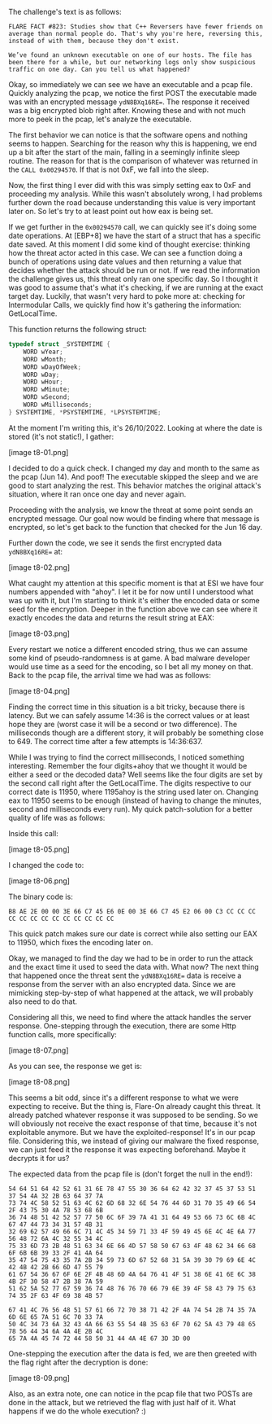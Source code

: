 The challenge's text is as follows:
```
FLARE FACT #823: Studies show that C++ Reversers have fewer friends on average than normal people do. That's why you're here, reversing this, instead of with them, because they don't exist.

We’ve found an unknown executable on one of our hosts. The file has been there for a while, but our networking logs only show suspicious traffic on one day. Can you tell us what happened?
```

Okay, so immediately we can see we have an executable and a pcap file. Quickly analyzing the pcap, we notice the first POST the executable made was with an encrypted message `ydN8BXq16RE=`. The response it received was a big encrypted blob right after.
Knowing these and with not much more to peek in the pcap, let's analyze the executable.

The first behavior we can notice is that the software opens and nothing seems to happen. Searching for the reason why this is happening, we end up a bit after the start of the main, falling in a seemingly infinite sleep routine.
The reason for that is the comparison of whatever was returned in the `CALL 0x00294570`. If that is not 0xF, we fall into the sleep.

Now, the first thing I ever did with this was simply setting eax to 0xF and proceeding my analysis. While this wasn't absolutely wrong, I had problems further down the road because understanding this value is very important later on. So let's try to at least point out how eax is being set.

If we get further in the `0x00294570` call, we can quickly see it's doing some date operations. At [EBP+8] we have the start of a struct that has a specific date saved. At this moment I did some kind of thought exercise: thinking how the threat actor acted in this case. We can see a function doing a bunch of operations using date values and then returning a value that decides whether the attack should be run or not. If we read the information the challenge gives us, this threat only ran one specific day. So I thought it was good to assume that's what it's checking, if we are running at the exact target day. Luckily, that wasn't very hard to poke more at: checking for Intermodular Calls, we quickly find how it's gathering the information: GetLocalTime.

This function returns the following struct:
```cpp
typedef struct _SYSTEMTIME {
	WORD wYear;
	WORD wMonth;
	WORD wDayOfWeek;
	WORD wDay;
	WORD wHour;
	WORD wMinute;
	WORD wSecond;
	WORD wMilliseconds;
} SYSTEMTIME, *PSYSTEMTIME, *LPSYSTEMTIME;
```

At the moment I'm writing this, it's 26/10/2022. Looking at where the date is stored (it's not static!), I gather:

[image t8-01.png]

I decided to do a quick check. I changed my day and month to the same as the pcap (Jun 14). And poof! The executable skipped the sleep and we are good to start analyzing the rest. This behavior matches the original attack's situation, where it ran once one day and never again.

Proceeding with the analysis, we know the threat at some point sends an encrypted message. Our goal now would be finding where that message is encrypted, so let's get back to the function that checked for the Jun 16 day.

Further down the code, we see it sends the first encrypted data `ydN8BXq16RE=` at:

[image t8-02.png]

What caught my attention at this specific moment is that at ESI we have four numbers appended with "ahoy". I let it be for now until I understood what was up with it, but I'm starting to think it's either the encoded data or some seed for the encryption.
Deeper in the function above we can see where it exactly encodes the data and returns the result string at EAX:

[image t8-03.png]

Every restart we notice a different encoded string, thus we can assume some kind of pseudo-randomness is at game. A bad malware developer would use time as a seed for the encoding, so I bet all my money on that. Back to the pcap file, the arrival time we had was as follows:

[image t8-04.png]

Finding the correct time in this situation is a bit tricky, because there is latency. But we can safely assume 14:36 is the correct values or at least hope they are (worst case it will be a second or two difference). The milliseconds though are a different story, it will probably be something close to 649. The correct time after a few attempts is 14:36:637.

While I was trying to find the correct milliseconds, I noticed something interesting. Remember the four digits+ahoy that we thought it would be either a seed or the decoded data? Well seems like the four digits are set by the second call right after the GetLocalTime. The digits respective to our correct date is 11950, where 1195ahoy is the string used later on. Changing eax to 11950 seems to be enough (instead of having to change the minutes, second and milliseconds every run). My quick patch-solution for a better quality of life was as follows:

Inside this call:

[image t8-05.png]

I changed the code to:

[image t8-06.png]

The binary code is:
```
B8 AE 2E 00 00 3E 66 C7 45 E6 0E 00 3E 66 C7 45 E2 06 00 C3 CC CC CC CC CC CC CC CC CC CC CC CC CC
```

This quick patch makes sure our date is correct while also setting our EAX to 11950, which fixes the encoding later on.

Okay, we managed to find the day we had to be in order to run the attack and the exact time it used to seed the data with. What now?
The next thing that happened once the threat sent the `ydN8BXq16RE=` data is receive a response from the server with an also encrypted data. Since we are mimicking step-by-step of what happened at the attack, we will probably also need to do that.

Considering all this, we need to find where the attack handles the server response. One-stepping through the execution, there are some Http function calls, more specifically:

[image t8-07.png]

As you can see, the response we get is:

[image t8-08.png]

This seems a bit odd, since it's a different response to what we were expecting to receive. But the thing is, Flare-On already caught this threat. It already patched whatever response it was supposed to be sending. So we will obviously not receive the exact response of that time, because it's not exploitable anymore. But we have the exploited-response! It's in our pcap file. Considering this, we instead of giving our malware the fixed response, we can just feed it the response it was expecting beforehand. Maybe it decrypts it for us?

The expected data from the pcap file is (don't forget the null in the end!):
```
54 64 51 64 42 52 61 31 6E 78 47 55 30 36 64 62 42 32 37 45 37 53 51 37 54 4A 32 2B 63 64 37 7A
73 74 4C 58 52 51 63 4C 62 6D 68 32 6E 54 76 44 6D 31 70 35 49 66 54 2F 43 75 30 4A 78 53 68 6B
36 74 48 51 42 52 57 77 50 6C 6F 39 7A 41 31 64 49 53 66 73 6C 6B 4C 67 47 44 73 34 31 57 4B 31
32 69 62 57 49 66 6C 71 4C 45 34 59 71 33 4F 59 49 45 6E 4C 4E 6A 77 56 48 72 6A 4C 32 55 34 4C
75 33 6D 73 2B 48 51 63 34 6E 66 4D 57 58 50 67 63 4F 48 62 34 66 68 6F 6B 6B 39 33 2F 41 4A 64
35 47 54 75 43 35 7A 2B 34 59 73 6D 67 52 68 31 5A 39 30 79 69 6E 4C 42 4B 42 2B 66 6D 47 55 79
61 67 54 36 67 6F 6E 2F 4B 48 6D 4A 64 76 41 4F 51 38 6E 41 6E 6C 38 4B 2F 30 58 47 2B 38 7A 59
51 62 5A 52 77 67 59 36 74 48 76 76 70 66 79 6E 39 4F 58 43 79 75 63 74 35 2F 63 4F 69 38 4B 57

67 41 4C 76 56 48 51 57 61 66 72 70 38 71 42 2F 4A 74 54 2B 74 35 7A 6D 6E 65 7A 51 6C 70 33 7A
50 4C 34 73 6A 32 43 4A 66 63 55 54 4B 35 63 6F 70 62 5A 43 79 48 65 78 56 44 34 6A 4A 4E 2B 4C
65 7A 4A 45 74 72 44 58 50 31 44 4A 4E 67 3D 3D 00
```

One-stepping the execution after the data is fed, we are then greeted with the flag right after the decryption is done:

[image t8-09.png]



Also, as an extra note, one can notice in the pcap file that two POSTs are done in the attack, but we retrieved the flag with just half of it. What happens if we do the whole execution? :)